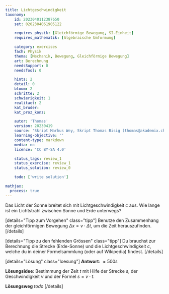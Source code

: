 ```yaml
---
title: Lichtgeschwindigkeit
taxonomy:
	id: 2023040112387650
	set: 0202304061905122

	requires_physik: [Gleichförmige Bewegung, SI-Einheit]
	requires_mathematik: [Algebraische Umformung]

	category: exercises
	fach: Physik
	thema: [Mechanik, Bewegung, Gleichförmige Bewegung]
	art: Berechnung
	needsSupport: 0
	needsTool: 0

	hints: 2
	detail: 0
	bloom: 2
	schritte: 2
	schwierigkeit: 1
	realitaet: 2
	kat_bruder:
	kat_proz_konz:

	autor: 'Thomas'
	version: 20230419
	source: 'Skript Markus Wey, Skript Thomas Bisig (thomas@akademix.ch)'
	learning-objective: ''
	content-type: markdown
	media: no
	licence: 'CC BY-SA 4.0'

	status_tags: review_1
	status_exercise: review_1
	status_solution: review_0

	todo: ['write solution']

mathjax:
  process: true
---
```

Das Licht der Sonne breitet sich mit Lichtgeschwindigkeit $c$ aus. Wie lange ist ein Lichtstrahl zwischen Sonne und Erde unterwegs? 

[details="Tipp zum Vorgehen" class="tipp"]
Benutze den Zusammenhang der gleichförmigen Bewegung $\Delta x=v \cdot \Delta t$, um die Zeit herauszufinden.
[/details]

[details="Tipp zu den fehlenden Grössen" class="tipp"]
Du brauchst zur Berechnung die Strecke (Erde-Sonne) und die Lichtgeschwindigkeit $c$, welche du in deiner Formelsammlung (oder auf Wikipedia) findest.
[/details]

[details="Lösung" class="loesung"]
**Antwort**: $\approx 500 s$

**Lösungsidee**: Bestimmung der Zeit $t$ mit Hilfe der Strecke $s$, der Geschwindigkeit $v$ und der Formel $s=v\cdot t$.

**Lösungsweg**
_todo_
[/details]